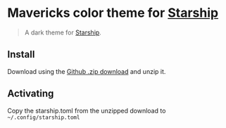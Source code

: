 # Mavericks color theme for [Starship](https://starship.rs)

> A dark theme for [Starship](https://starship.rs).

## Install

Download using the [Github .zip download](https://github.com/nickrotondo/mavericks-starship/archive/refs/heads/master.zip) and unzip it.

## Activating

Copy the starship.toml from the unzipped download to `~/.config/starship.toml`
